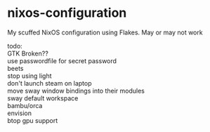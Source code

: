 # nixos-configuration
My scuffed NixOS configuration using Flakes. May or may not work 

todo:<br> 
  GTK Broken??<br>
	use passwordfile for secret password<br>
	beets<br>
	stop using light<br>
	don't launch steam on laptop<br>
	move sway window bindings into their modules<br>
	sway default workspace<br>
	bambu/orca<br>
	envision<br>
	btop gpu support<br>
